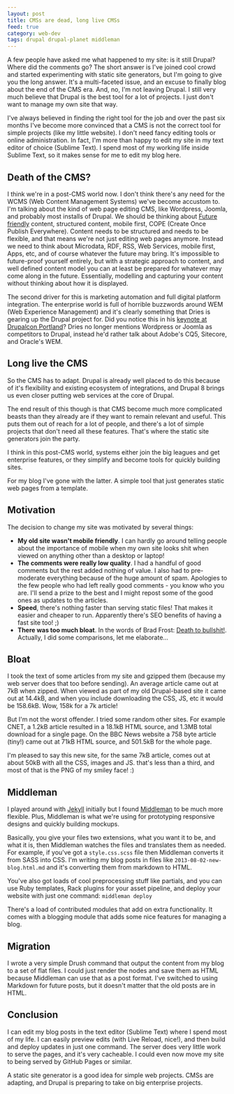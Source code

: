 ```yaml
---
layout: post
title: CMSs are dead, long live CMSs
feed: true
category: web-dev
tags: drupal drupal-planet middleman
---
```


A few people have asked me what happened to my site: is it still Drupal?
Where did the comments go? The short answer is I've joined cool crowd and
started experimenting with static site generators, but I'm going to give
you the long answer. It's a multi-faceted issue, and an excuse to finally
blog about the end of the CMS era. And, no, I'm not leaving Drupal. I
still very much believe that Drupal is the best tool for a lot of
projects. I just don't want to manage my own site that way.

<!--break-->

I've always believed in finding the right tool for the job and over the past
six months I've become more convinced that a CMS is not the correct tool
for simple projects (like my little website).
I don't need fancy editing tools or online administration.
In fact, I'm more than happy to edit my site in my text editor of choice
(Sublime Text). I spend most of my working life inside Sublime Text, so it
makes sense for me to edit my blog here.

## Death of the CMS?

I think we're in a post-CMS world now. I don't think there's any need for
the WCMS (Web Content Management Systems) we've become accustom to.
I'm talking about the kind of web page editing CMS, like Wordpress,
Joomla, and probably most installs of Drupal. We should be thinking about
<a href="http://futurefriend.ly/">Future friendly</a> content,
structured content, mobile first, COPE (Create Once Publish Everywhere).
Content needs to be structured and needs to be flexible, and that means
we're not just editing web pages anymore. Instead we need to think about
Microdata, RDF, RSS, Web Services, mobile first, Apps, etc, and of course
whatever the future may bring. It's impossible to future-proof yourself
entirely, but with a strategic approach to content, and well defined
content model you can at least be prepared for whatever may come along
in the future. Essentially, modelling and capturing your content
without thinking about how it is displayed.

The second driver for this is marketing automation and full digital
platform integration. The enterprise
world is full of horrible buzzwords around WEM (Web Experience Management)
and it's clearly something that Dries is gearing up the Drupal project
for. Did you notice this in his <a href="https://portland2013.drupal.org/keynote/dries-buytaert">keynote at Drupalcon Portland</a>? Dries
no longer mentions Wordpress or Joomla as competitors to Drupal, instead
he'd rather talk about Adobe's CQ5, Sitecore, and Oracle's WEM.

## Long live the CMS

So the CMS has to adapt. Drupal is already well placed to do this
because of it's flexibility and existing ecosystem of integrations,
and Drupal 8 brings us even closer putting web services at the core
of Drupal.

The end result of this though is that CMS become much more complicated
beasts than they already are if they want to remain relevant and useful.
This puts them out of reach for a lot of people, and there's a lot of
simple projects that don't need all these features. That's where the static site generators join the party.

I think in this post-CMS world, systems either join the big leagues and
get enterprise features, or they simplify and become tools for quickly
building sites.

For my blog I've gone with the latter. A simple tool that just generates
static web pages from a template.

## Motivation

The decision to change my site was motivated by several things:


 * <strong>My old site wasn't mobile friendly</strong>. I can hardly go around telling people about the importance of mobile when my own site looks shit when viewed on anything other than a desktop or laptop!
 * <strong>The comments were really low quality</strong>. I had a handful of good comments but the rest added nothing of value. I also had to pre-moderate everything because of the huge amount of spam. Apologies to the few people who had left really good comments - you know who you are. I'll send a prize to the best and I might repost some of the good ones as updates to the articles.
 * <strong>Speed</strong>, there's nothing faster than serving static files! That makes it easier and cheaper to run. Apparently there's SEO benefits of having a fast site too! ;)
 * <strong>There was too much bloat</strong>. In the words of Brad Frost: <a href="http://bradfrostweb.com/blog/post/death-to-bullshit-at-creative-mornings/">Death to bullshit!</a>. Actually, I did some comparisons, let me elaborate...

## Bloat

I took the text of some articles from my site and gzipped them (because my web server does that too before sending). An average article came out at 7kB when zipped. When viewed as part of my old Drupal-based site it came out at 14.4kB, and when you include downloading the CSS, JS, etc it would be 158.6kB. Wow, 158k for a 7k article!

But I'm not the worst offender. I tried some random other sites. For example CNET, a 1.2kB article resulted in a 18.1kB HTML source, and 1.3MB total download for a single page. On the BBC News website a 758 byte article (tiny!) came out at 71kB HTML source, and 501.5kB for the whole page.

I'm pleased to say this new site, for the same 7kB article, comes out at about 50kB with all the CSS, images and JS. that's less than a third, and most of that is the PNG of my smiley face! :)

## Middleman

I played around with <a href="http://jekyllrb.com/">Jekyll</a> initially but
I found <a href="http://middlemanapp.com/">Middleman</a> to be much more flexible. Plus, Middleman is what we're using for prototyping responsive
designs and quickly building mockups.

Basically, you give your files two extensions, what you want it to be, and what it is, then Middleman watches the files and translates them as needed.
For example, if you've got a `style.css.scss` file then Middleman converts it from SASS into CSS. I'm writing my blog posts in files like `2013-08-02-new-blog.html.md` and it's converting them from markdown to HTML.

You've also got loads of cool preprocessing stuff like partials, and
you can use Ruby templates, Rack plugins for your asset pipeline, and
deploy your website with just one command: `middleman deploy`

There's a load of contributed modules that add on extra functionality. It comes with a blogging module that adds some nice features for managing a blog.


## Migration

I wrote a very simple Drush command that output the content from my blog to a set of flat files. I could just render the nodes and save them as HTML because Middleman can use that as a post format. I've switched to using Markdown for future posts, but it doesn't matter that the old posts are in HTML.


## Conclusion

I can edit my blog posts in the text editor (Sublime Text) where I spend most of my life. I can easily preview edits (with Live Reload, nice!), and then build and deploy updates in just one command. The server does very little work to serve the pages, and it's very cacheable. I could even now move my site to being served by GitHub Pages or similar.

A static site generator is a good idea for simple web projects. CMSs
are adapting, and Drupal is preparing to take on big enterprise projects.







